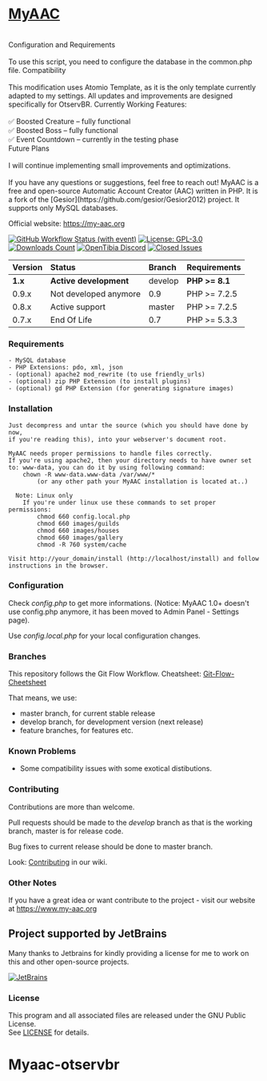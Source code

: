 # [MyAAC](https://my-aac.org)
<br>
Configuration and Requirements
<br><br>
To use this script, you need to configure the database in the common.php file.
Compatibility
<br><br>
This modification uses Atomio Template, as it is the only template currently adapted to my settings. All updates and improvements are designed specifically for OtservBR.
Currently Working Features:
<br><br>
✅ Boosted Creature – fully functional<br>
✅ Boosted Boss – fully functional<br>
✅ Event Countdown – currently in the testing phase<br>
Future Plans
<br><br>
I will continue implementing small improvements and optimizations.
<br><br>
If you have any questions or suggestions, feel free to reach out!
MyAAC is a free and open-source Automatic Account Creator (AAC) written in PHP. It is a fork of the [Gesior](https://github.com/gesior/Gesior2012) project. It supports only MySQL databases.

Official website: https://my-aac.org

[![GitHub Workflow Status (with event)](https://img.shields.io/github/actions/workflow/status/slawkens/myaac/cypress.yml)](https://github.com/slawkens/myaac/actions)
[![License: GPL-3.0](https://img.shields.io/github/license/slawkens/myaac)](https://opensource.org/licenses/gpl-license)
[![Downloads Count](https://img.shields.io/github/downloads/slawkens/myaac/total)](https://github.com/slawkens/myaac/releases)
[![OpenTibia Discord](https://img.shields.io/discord/288399552581468162)](https://discord.gg/2J39Wus)
[![Closed Issues](https://img.shields.io/github/issues-closed-raw/slawkens/myaac)](https://github.com/slawkens/myaac/issues?q=is%3Aissue+is%3Aclosed)

| Version | Status                 | Branch  | Requirements   |
|:--------|:-----------------------|:--------|:---------------|
| **1.x** | **Active development** | develop | **PHP >= 8.1** |
| 0.9.x   | Not developed anymore  | 0.9     | PHP >= 7.2.5   |
| 0.8.x   | Active support         | master  | PHP >= 7.2.5   |
| 0.7.x   | End Of Life            | 0.7     | PHP >= 5.3.3   |

### Requirements

	- MySQL database
	- PHP Extensions: pdo, xml, json
	- (optional) apache2 mod_rewrite (to use friendly_urls)
	- (optional) zip PHP Extension (to install plugins)
	- (optional) gd PHP Extension (for generating signature images)

### Installation

	Just decompress and untar the source (which you should have done by now,
	if you're reading this), into your webserver's document root.

	MyAAC needs proper permissions to handle files correctly.
	If you're using apache2, then your directory needs to have owner set to: www-data, you can do it by using following command:
		chown -R www-data.www-data /var/www/*
			(or any other path your MyAAC installation is located at..)

	  Note: Linux only
		If you're under linux use these commands to set proper permissions:
			chmod 660 config.local.php
			chmod 660 images/guilds
			chmod 660 images/houses
			chmod 660 images/gallery
			chmod -R 760 system/cache

	Visit http://your_domain/install (http://localhost/install) and follow instructions in the browser.

### Configuration

Check *config.php* to get more informations. (Notice: MyAAC 1.0+ doesn't use config.php anymore, it has been moved to Admin Panel - Settings page).

Use *config.local.php* for your local configuration changes.

### Branches

This repository follows the Git Flow Workflow.
Cheatsheet: [Git-Flow-Cheetsheet](https://danielkummer.github.io/git-flow-cheatsheet)

That means, we use:
* master branch, for current stable release
* develop branch, for development version (next release)
* feature branches, for features etc.

### Known Problems

- Some compatibility issues with some exotical distibutions.

### Contributing

Contributions are more than welcome. 

Pull requests should be made to the *develop* branch as that is the working branch, master is for release code.  

Bug fixes to current release should be done to master branch.

Look: [Contributing](https://github.com/otsoft/myaac/wiki/Contributing) in our wiki.

### Other Notes

If you have a great idea or want contribute to the project - visit our website at https://www.my-aac.org

## Project supported by JetBrains

Many thanks to Jetbrains for kindly providing a license for me to work on this and other open-source projects.

[![JetBrains](https://resources.jetbrains.com/storage/products/company/brand/logos/jb_beam.svg)](https://www.jetbrains.com/?from=https://github.com/slawkens)

### License

This program and all associated files are released under the GNU Public License.  
See [LICENSE](https://github.com/slawkens/myaac/blob/master/LICENSE) for details.
# Myaac-otservbr
